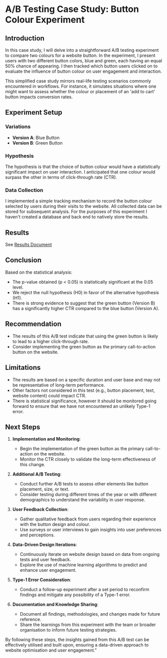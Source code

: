 # A/B Testing Case Study: Button Colour Experiment

## Introduction

In this case study, I will delve into a straightforward A/B testing experiment to compare two colours for a website button. In the experiment, I present users with two different button colors, blue and green, each having an equal 50% chance of appearing. I then tracked which button users clicked on to evaluate the influence of button colour on user engagement and interaction.

This simplified case study mirrors real-life testing scenarios commonly encountered in workflows. For instance, it simulates situations where one might want to assess whether the colour or placement of an 'add to cart' button impacts conversion rates.

## Experiment Setup

### Variations

- **Version A**: Blue Button
- **Version B**: Green Button

### Hypothesis

The hypothesis is that the choice of button colour would have a statistically significant impact on user interaction. I anticipated that one colour would surpass the other in terms of click-through rate (CTR).

### Data Collection

I implemented a simple tracking mechanism to record the button colour selected by users during their visits to the website. All collected data can be stored for subsequent analysis. For the purposes of this experiment I haven't created a database and back end to natively store the results.

## Results

See [Results Document](Results.md)

## Conclusion

Based on the statistical analysis:

- The p-value obtained (p < 0.05) is statistically significant at the 0.05 level.
- We reject the null hypothesis (H0) in favor of the alternative hypothesis (H1).
- There is strong evidence to suggest that the green button (Version B) has a significantly higher CTR compared to the blue button (Version A).

## Recommendation

- The results of this A/B test indicate that using the green button is likely to lead to a higher click-through rate.
- Consider implementing the green button as the primary call-to-action button on the website.

## Limitations

- The results are based on a specific duration and user base and may not be representative of long-term performance.
- Other factors not considered in this test (e.g., button placement, text, website content) could impact CTR.
- There is statistical significance, however it should be monitored going forward to ensure that we have not encountered an unlikely Type-1 error.

## Next Steps

1. **Implementation and Monitoring**:
   - Begin the implementation of the green button as the primary call-to-action on the website.
   - Monitor the CTR closely to validate the long-term effectiveness of this change.

2. **Additional A/B Testing**:
   - Conduct further A/B tests to assess other elements like button placement, size, or text.
   - Consider testing during different times of the year or with different demographics to understand the variability in user response.

3. **User Feedback Collection**:
   - Gather qualitative feedback from users regarding their experience with the button design and colour.
   - Use surveys or user interviews to gain insights into user preferences and perceptions.

4. **Data-Driven Design Iterations**:
   - Continuously iterate on website design based on data from ongoing tests and user feedback.
   - Explore the use of machine learning algorithms to predict and enhance user engagement.

5. **Type-1 Error Consideration**:
   - Conduct a follow-up experiment after a set period to reconfirm findings and mitigate any possibility of a Type-1 error.

6. **Documentation and Knowledge Sharing**:
   - Document all findings, methodologies, and changes made for future reference.
   - Share the learnings from this experiment with the team or broader organisation to inform future testing strategies.

By following these steps, the insights gained from this A/B test can be effectively utilised and built upon, ensuring a data-driven approach to website optimisation and user engagement."

